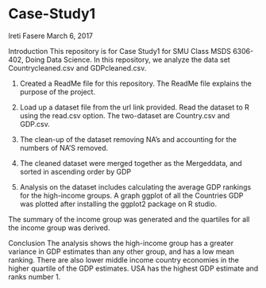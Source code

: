 # Case-Study1
Ireti Fasere
March 6, 2017

Introduction
This repository is for Case Study1 for SMU Class MSDS 6306-402, Doing Data Science. In this repository, we analyze the data set Countrycleaned.csv and GDPcleaned.csv.


1. Created a ReadMe file for this repository. The ReadMe file explains the purpose of the project.


2. Load up a dataset file from the url link provided. Read the dataset to R using the read.csv option.  The two-dataset are Country.csv and GDP.csv. 


3. The clean-up of the dataset removing NA’s and accounting for the numbers of NA’S removed.



4. The cleaned dataset were merged together as the Mergeddata, and sorted in ascending order by GDP


5. Analysis on the dataset includes calculating the average GDP rankings for the high-income groups. A graph ggplot of all the Countries GDP was plotted after installing the ggplot2 package on R studio.

The summary of the income group was generated and the quartiles for all the income group was derived.


Conclusion
The analysis shows the high-income group has a greater variance in GDP estimates than any other group, and has a low mean ranking. There are also lower middle income country economies in the higher quartile of the GDP estimates. USA has the highest GDP estimate and ranks number 1.


